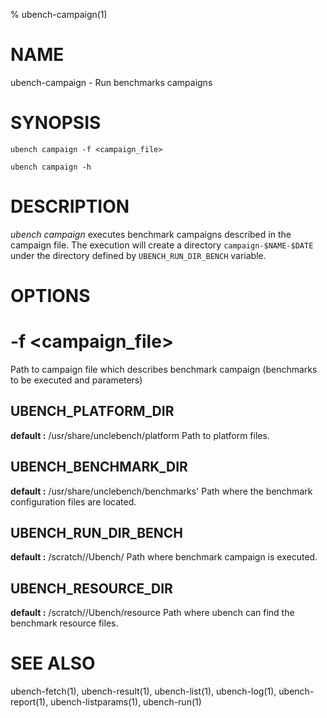 % ubench-campaign(1)

# NAME


ubench-campaign -  Run benchmarks campaigns

# SYNOPSIS

    ubench campaign -f <campaign_file>

    ubench campaign -h


# DESCRIPTION


*ubench campaign*  executes benchmark campaigns described in the campaign file.
The execution will create a directory `campaign-$NAME-$DATE` under the directory defined by
`UBENCH_RUN_DIR_BENCH` variable.

# OPTIONS


# -f <campaign_file>
  Path to campaign file which describes benchmark campaign (benchmarks to be executed and parameters)


## UBENCH_PLATFORM_DIR
   **default :** /usr/share/unclebench/platform
   Path to platform files.


## UBENCH_BENCHMARK_DIR
   **default :** /usr/share/unclebench/benchmarks'
   Path where the benchmark configuration files are located.


## UBENCH_RUN_DIR_BENCH
   **default :** /scratch/<user>/Ubench/
   Path where benchmark campaign is executed.


## UBENCH_RESOURCE_DIR
   **default :** /scratch/<user>/Ubench/resource
   Path where ubench can find the benchmark resource files.

# SEE ALSO

ubench-fetch(1), ubench-result(1), ubench-list(1), ubench-log(1), ubench-report(1), ubench-listparams(1), ubench-run(1)
